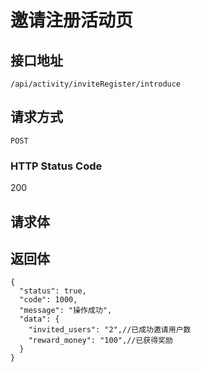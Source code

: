 # 邀请注册活动页

## 接口地址

`/api/activity/inviteRegister/introduce`

## 请求方式

`POST`

### HTTP Status Code

200

## 请求体


## 返回体

```json5
{
  "status": true,
  "code": 1000,
  "message": "操作成功",
  "data": {
    "invited_users": "2",//已成功邀请用户数
    "reward_money": "100",//已获得奖励
  }
}
``` 
